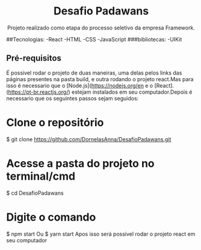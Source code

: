 <h1 align="center">Desafio Padawans</h1>

<p align="center">Projeto realizado como etapa do processo seletivo da empresa Framework. </p>

##Tecnologias:
  -React
  -HTML
  -CSS
  -JavaScript
###bibliotecas:
  -UIKit


## Pré-requisitos
  
  É possivel rodar o projeto de duas maneiras, uma delas pelos links das páginas presentes na pasta build,
e outra rodando o projeto react.Mas para isso é necessario que o [Node.js](https://nodejs.org/en e o [React].(https://pt-br.reactjs.org/)
estejam instalados em seu computador.Depois é necessario que os seguintes passos sejam seguidos:

# Clone o repositório
$ git clone <https://github.com/DornelasAnna/DesafioPadawans.git>
# Acesse a pasta do projeto no terminal/cmd
$ cd DesafioPadawans

# Digite o comando 
$ npm start
  Ou
$ yarn start
Apos isso será possivel rodar o projeto react em seu computador

